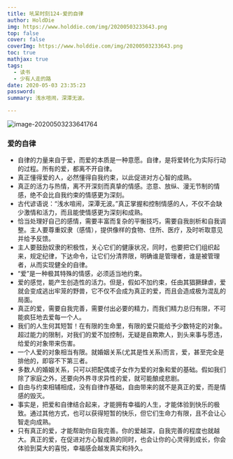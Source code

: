 ```yaml
---
title: 吼呆时刻124-爱的自律
author: HoldDie
img: https://www.holddie.com/img/20200503233643.png
top: false
cover: false
coverImg: https://www.holddie.com/img/20200503233643.png
toc: true
mathjax: true
tags:
  - 读书
  - 少有人走的路
date: 2020-05-03 23:35:23
password:
summary: 浅水喧闹，深潭无波。

---
```


![image-20200503233641764](https://www.holddie.com/img/20200503233643.png)

### 爱的自律

- 自律的力量来自于爱，而爱的本质是一种意愿。自律，是将爱转化为实际行动的过程。所有的爱，都离不开自律。
- 真正懂得爱的人，必然懂得自我约束，以此促进对方心智的成熟。
- 真正的活力与热情，离不开深刻而真挚的情感。恣意、放纵、漫无节制的情感，绝不会比自我约束的情感更为深刻。
- 古代谚语说：“浅水喧闹，深潭无波。”真正掌握和控制情感的人，不仅不会缺少激情和活力，而且能使情感更为深刻和成熟。
- 恰当处理好自己的感情，需要丰富而复杂的平衡技巧，需要自我剖析和自我调整。主人要尊重奴隶（感情），提供像样的食物、住所、医疗，及时听取意见并给予反馈。
- 主人要鼓励奴隶的积极性，关心它们的健康状况，同时，也要把它们组织起来，规定纪律，下达命令，让它们分清界限，明确谁是管理者，谁是被管理者，从而实现健全的自律。
- “爱”是一种极其特殊的情感，必须适当地约束。
- 爱的感觉，能产生创造性的活力。但是，假如不加约束，任由其猖獗肆虐，爱就会变成逃出牢笼的野兽，它不仅不会成为真正的爱，而且会造成极为混乱的局面。
- 真正的爱，需要自我完善，需要付出必要的精力，而我们精力总归有限，不可能疯狂地去爱每一个人。
- 我们的人生何其短暂！在有限的生命里，有限的爱只能给予少数特定的对象。超过能力的限制，对我们的爱不加控制，无疑是自欺欺人，到头来事与愿违，给爱的对象带来伤害。
- 一个人爱的对象相当有限。就婚姻关系(尤其是性关系)而言，爱，甚至完全是排他的，即容不下第三者。
- 多数人的婚姻关系，只可以把配偶或子女作为爱的对象和爱的基础。假如我们除了家庭之外，还要向外界寻求异性的爱，就可能酿成悲剧。
- 自由与约束相辅相成，没有自律作基础，自由带来的就不是真正的爱，而是情感的毁灭。
- 事实是，把爱和自律结合起来，才能拥有幸福的人生，才能体验到快乐的极致。通过其他方式，也可以获得短暂的快乐，但它们生命力有限，且不会让心智走向成熟。
- 只有真正的爱，才能帮助你自我完善。你的爱越深，自我完善的程度也就越大。真正的爱，在促进对方心智成熟的同时，也会让你的心灵得到成长，你会体验到莫大的喜悦，幸福感会越发真实和持久。